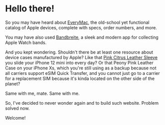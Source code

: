 # Hello there!
 
So you may have heard about [EveryMac](https://everymac.com/), the old-school yet functional catalog of Apple devices, complete with specs, order numbers, and more.

You may have also used [Bandbreite](https://bandbreite.watch/), a sleek and modern app for collecting Apple Watch bands. 

And you kept wondering. Shouldn't there be at least one resource about device cases manufactured by Apple? Like that [Pink Citrus Leather Sleeve](Late_2020/sleeve/Pink_Citrus) you slide your iPhone 12 mini into every day? Or that Peony Pink Leather Case on your iPhone Xs, which you're still using as a backup because not all carriers support eSIM Quick Transfer, and you cannot just go to a carrier for a replacement SIM because it's kinda located on the other side of the planet?

Same with me, mate. Same with me.

So, I've decided to never wonder again and to build such website. Problem solved now.

Welcome!
